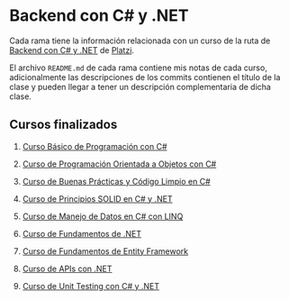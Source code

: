 # Backend con C# y .NET

Cada rama tiene la información relacionada con un curso de la ruta de [Backend con C# y .NET](https://platzi.com/ruta/web-net/) de [Platzi](https://platzi.com).

El archivo `README.md` de cada rama contiene mis notas de cada curso, adicionalmente las descripciones de los commits contienen el título de la clase y pueden llegar a tener un descripción complementaria de dicha clase.

## Cursos finalizados

1. [Curso Básico de Programación con C#](https://github.com/ivanfbj/BackendConCSharpYDotNet/tree/cursoBasicoDeProgramacionConCSharp)

2. [Curso de Programación Orientada a Objetos con C#](https://github.com/ivanfbj/BackendConCSharpYDotNet/tree/cursoDeProgramacionOrientadaAObjetosConCSharp)

3. [Curso de Buenas Prácticas y Código Limpio en C#](https://github.com/ivanfbj/BackendConCSharpYDotNet/tree/cursoDeBuenasPracticasYCodigoLimpioEnCSharp)

4. [Curso de Principios SOLID en C# y .NET](https://github.com/ivanfbj/BackendConCSharpYDotNet/tree/cursoDePrincipiosSolidEnCSharpYDotNet)

5. [Curso de Manejo de Datos en C# con LINQ](https://github.com/ivanfbj/BackendConCSharpYDotNet/tree/cursoDeManejoDeDatosEnCSharpConLINQ)

6. [Curso de Fundamentos de .NET](https://github.com/ivanfbj/BackendConCSharpYDotNet/tree/cursoDeFundamentosDeDotNet)

7. [Curso de Fundamentos de Entity Framework](https://github.com/ivanfbj/BackendConCSharpYDotNet/tree/cursoDeFundamentosDeEntityFramework)

8. [Curso de APIs con .NET](https://github.com/ivanfbj/BackendConCSharpYDotNet/tree/cursoDeApisConDotNet)

9. [Curso de Unit Testing con C# y .NET](https://github.com/ivanfbj/BackendConCSharpYDotNet/tree/cursoDeUnitTestingConCSharpYDotNET)

